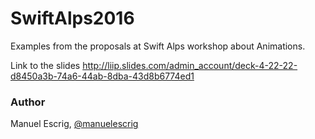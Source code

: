 # SwiftAlps2016
Examples from the proposals at Swift Alps workshop about Animations.




Link to the slides
http://liip.slides.com/admin_account/deck-4-22-22-d8450a3b-74a6-44ab-8dba-43d8b6774ed1


### Author
Manuel Escrig,  [@manuelescrig](https://www.twitter.com/@manuelescrig)
